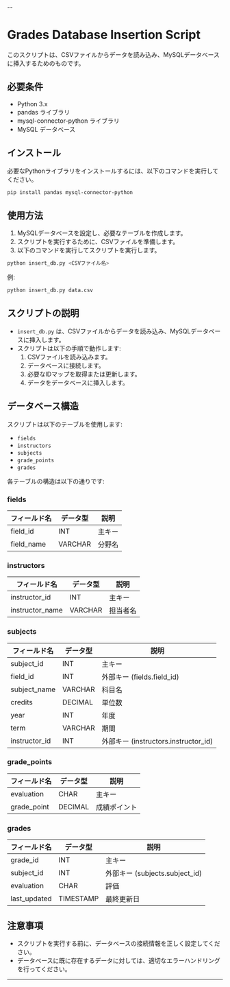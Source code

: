 --

# Grades Database Insertion Script

このスクリプトは、CSVファイルからデータを読み込み、MySQLデータベースに挿入するためのものです。

## 必要条件

- Python 3.x
- pandas ライブラリ
- mysql-connector-python ライブラリ
- MySQL データベース

## インストール

必要なPythonライブラリをインストールするには、以下のコマンドを実行してください。

```sh
pip install pandas mysql-connector-python
```

## 使用方法

1. MySQLデータベースを設定し、必要なテーブルを作成します。
2. スクリプトを実行するために、CSVファイルを準備します。
3. 以下のコマンドを実行してスクリプトを実行します。

```sh
python insert_db.py <CSVファイル名>
```

例:

```sh
python insert_db.py data.csv
```

## スクリプトの説明

- `insert_db.py` は、CSVファイルからデータを読み込み、MySQLデータベースに挿入します。
- スクリプトは以下の手順で動作します:
  1. CSVファイルを読み込みます。
  2. データベースに接続します。
  3. 必要なIDマップを取得または更新します。
  4. データをデータベースに挿入します。

## データベース構造

スクリプトは以下のテーブルを使用します:

- `fields`
- `instructors`
- `subjects`
- `grade_points`
- `grades`

各テーブルの構造は以下の通りです:

### fields

| フィールド名 | データ型 | 説明 |
|--------------|----------|------|
| field_id     | INT      | 主キー |
| field_name   | VARCHAR  | 分野名 |

### instructors

| フィールド名 | データ型 | 説明 |
|--------------|----------|------|
| instructor_id | INT      | 主キー |
| instructor_name | VARCHAR | 担当者名 |

### subjects

| フィールド名 | データ型 | 説明 |
|--------------|----------|------|
| subject_id   | INT      | 主キー |
| field_id     | INT      | 外部キー (fields.field_id) |
| subject_name | VARCHAR  | 科目名 |
| credits      | DECIMAL  | 単位数 |
| year         | INT      | 年度 |
| term         | VARCHAR  | 期間 |
| instructor_id | INT     | 外部キー (instructors.instructor_id) |

### grade_points

| フィールド名 | データ型 | 説明 |
|--------------|----------|------|
| evaluation   | CHAR     | 主キー |
| grade_point  | DECIMAL  | 成績ポイント |

### grades

| フィールド名 | データ型 | 説明 |
|--------------|----------|------|
| grade_id     | INT      | 主キー |
| subject_id   | INT      | 外部キー (subjects.subject_id) |
| evaluation   | CHAR     | 評価 |
| last_updated | TIMESTAMP| 最終更新日 |

## 注意事項

- スクリプトを実行する前に、データベースの接続情報を正しく設定してください。
- データベースに既に存在するデータに対しては、適切なエラーハンドリングを行ってください。

---
